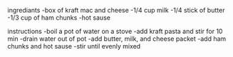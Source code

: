 ingrediants
-box of kraft mac and cheese
-1/4 cup milk
-1/4 stick of butter
-1/3 cup of ham chunks
-hot sause 

instructions
-boil a pot of water on a stove
-add kraft pasta and stir for 10 min
-drain water out of pot 
-add butter, milk, and cheese packet
-add ham chunks and hot sause
-stir until evenly mixed
